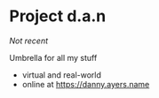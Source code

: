 # Project d.a.n

*Not recent*

Umbrella for all my stuff

* virtual and real-world
* online at https://danny.ayers.name
